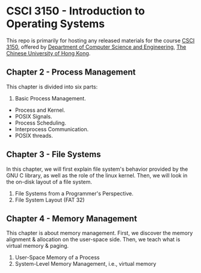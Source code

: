 # CSCI 3150 - Introduction to Operating Systems

This repo is primarily for hosting any released materials for the course [CSCI 3150](http://appsrv.cse.cuhk.edu.hk/~csci3150), offered by [Department of Computer Science and Engineering](http://www.cse.cuhk.edu.hk), [The Chinese University of Hong Kong](http://www.cuhk.edu.hk).

## Chapter 2 - Process Management

This chapter is divided into six parts:

  1. Basic Process Management.
  - Process and Kernel.
  - POSIX Signals.
  - Process Scheduling.
  - Interprocess Communication.
  - POSIX threads.

## Chapter 3 - File Systems

In this chapter, we will first explain file system's behavior provided by the GNU C library, as well as the role of the linux kernel. Then, we will look in the on-disk layout of a file system.

  1. File Systems from a Programmer's Perspective.
  2. File System Layout (FAT 32)

## Chapter 4 - Memory Management

This chapter is about memory management. First, we discover the memory alignment & allocation on the user-space side. Then, we teach what is virtual memory & paging.

1. User-Space Memory of a Process
2. System-Level Memory Management, i.e., virtual memory
